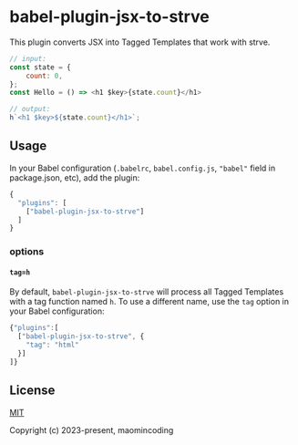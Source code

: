 # babel-plugin-jsx-to-strve

This plugin converts JSX into Tagged Templates that work with strve.

```js
// input:
const state = {
	count: 0,
};
const Hello = () => <h1 $key>{state.count}</h1>

// output:
h`<h1 $key>${state.count}</h1>`;
```

## Usage

In your Babel configuration (`.babelrc`, `babel.config.js`, `"babel"` field in package.json, etc), add the plugin:

```js
{
  "plugins": [
    ["babel-plugin-jsx-to-strve"]
  ]
}
```

### options

#### `tag=h`

By default, `babel-plugin-jsx-to-strve` will process all Tagged Templates with a tag function named `h`. To use a different name, use the `tag` option in your Babel configuration:

```js
{"plugins":[
  ["babel-plugin-jsx-to-strve", {
    "tag": "html"
  }]
]}
```

## License

[MIT](http://opensource.org/licenses/MIT)

Copyright (c) 2023-present, maomincoding